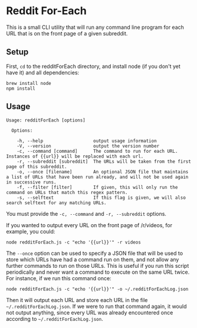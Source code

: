 # Reddit For-Each

This is a small CLI utility that will run any command line program for each URL that is on the front page of a given subreddit.

## Setup

First, `cd` to the redditForEach directory, and install node (if you don't yet have it) and all dependencies:

```
brew install node
npm install
```

## Usage

```
Usage: redditForEach [options]

  Options:

    -h, --help                   output usage information
    -V, --version                output the version number
    -c, --command [command]      The command to run for each URL. Instances of {{url}} will be replaced with each url.
    -r, --subreddit [subreddit]  The URLs will be taken from the first page of this subreddit.
    -o, --once [filename]        An optional JSON file that maintains a list of URLs that have been run already, and will not be used again in successive runs.
    -f, --filter [filter]        If given, this will only run the command on URLs that match this regex pattern.
    -s, --selftext               If this flag is given, we will also search selftext for any matching URLs.
```

You must provide the `-c, --command` and `-r, --subreddit` options.

If you wanted to output every URL on the front page of /r/videos, for example, you could:

```
node redditForEach.js -c "echo '{{url}}'" -r videos
```

The `--once` option can be used to specify a JSON file that will be used to store which URLs have had a command run on them, and not allow any further commands to run on those URLs. This is useful if you run this script periodically and never want a command to execute on the same URL twice. For instance, if we run this command once:

```
node redditForEach.js -c "echo '{{url}}'" -o ~/.redditForEachLog.json
```

Then it will output each URL and store each URL in the file `~/.redditForEachLog.json`. If we were to run that command again, it would not output anything, since every URL was already encountered once according to `~/.redditForEachLog.json`.
